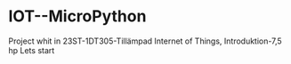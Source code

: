 # IOT--MicroPython

Project whit in 23ST-1DT305-Tillämpad Internet of Things, Introduktion-7,5 hp
Lets start
